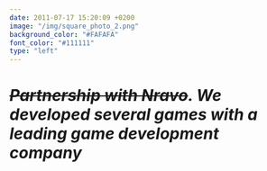 ```yaml
---
date: 2011-07-17 15:20:09 +0200
image: "/img/square_photo_2.png"
background_color: "#FAFAFA"
font_color: "#111111"
type: "left"
---
```

# *~~Partnership with Nravo~~. We developed several games with a leading game development company*
